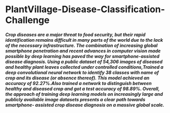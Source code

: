 # PlantVillage-Disease-Classification-Challenge
##### Crop diseases are a major threat to food security, but their rapid identification remains difficult in many parts of the world due to the lack of the necessary infrastructure. The combination of increasing global smartphone penetration and recent advances in computer vision made possible by deep learning has paved the way for smartphone-assisted disease diagnosis. Using a public dataset of 54,306 images of diseased and healthy plant leaves collected under controlled conditions,Trained a deep convolutional neural network to identify 38 classes with name of crop and its disease (or absence thereof). This model achieved an accuracy of 92.27%.Also trained a network to distinguish between healthy and diseased crop and got a test accuracy of 98.89%. Overall, the approach of training deep learning models on increasingly large and publicly available image datasets presents a clear path towards smartphone- assisted crop disease diagnosis on a massive global scale.
